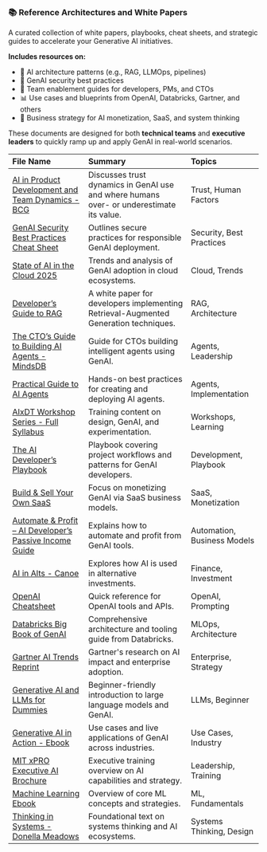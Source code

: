 ### 📚 Reference Architectures and White Papers

A curated collection of white papers, playbooks, cheat sheets, and strategic guides to accelerate your Generative AI initiatives.

**Includes resources on:**

- 🧠 AI architecture patterns (e.g., RAG, LLMOps, pipelines)
- 🔐 GenAI security best practices
- 👥 Team enablement guides for developers, PMs, and CTOs
- 📊 Use cases and blueprints from OpenAI, Databricks, Gartner, and others
- 💼 Business strategy for AI monetization, SaaS, and system thinking

These documents are designed for both **technical teams** and **executive leaders** to quickly ramp up and apply GenAI in real-world scenarios.


| File Name                                                                                                                                                                                                      | Summary                                                                                  | Topics                      |
|:---------------------------------------------------------------------------------------------------------------------------------------------------------------------------------------------------------------|:-----------------------------------------------------------------------------------------|:----------------------------|
| [AI in Product Development and Team Dynamics - BCG](Reference%20Architectures%20and%20White%20Papers/02-27%20AI%20in%20Product%20Development%20and%20Team%20Dynamics%20(1).pdf)                                | Discusses trust dynamics in GenAI use and where humans over- or underestimate its value. | Trust, Human Factors        |
| [GenAI Security Best Practices Cheat Sheet](Reference%20Architectures%20and%20White%20Papers/1727903814-genai-security-best-practices-cheat-sheet.pdf)                                                         | Outlines secure practices for responsible GenAI deployment.                              | Security, Best Practices    |
| [State of AI in the Cloud 2025](Reference%20Architectures%20and%20White%20Papers/1738853439-the-state-of-ai-in-the-cloud-2025.pdf)                                                                             | Trends and analysis of GenAI adoption in cloud ecosystems.                               | Cloud, Trends               |
| [Developer’s Guide to RAG](Reference%20Architectures%20and%20White%20Papers/20250221-WP-Developers_Guide_to_RAG.pdf)                                                                                           | A white paper for developers implementing Retrieval-Augmented Generation techniques.     | RAG, Architecture           |
| [The CTO’s Guide to Building AI Agents - MindsDB](Reference%20Architectures%20and%20White%20Papers/66b66b2aac1b2ef25a6bf9b0_MindsDB%20-%20The%20CTO’s%20Guide%20to%20Building%20AI%20Agents.pdf)               | Guide for CTOs building intelligent agents using GenAI.                                  | Agents, Leadership          |
| [Practical Guide to AI Agents](Reference%20Architectures%20and%20White%20Papers/A-Practical-Guide-to-AI-Agents.pdf)                                                                                            | Hands-on best practices for creating and deploying AI agents.                            | Agents, Implementation      |
| [AIxDT Workshop Series - Full Syllabus](Reference%20Architectures%20and%20White%20Papers/AIxDT_Workshop_Series_Full_Syllabus_Feb_2025.pdf)                                                                     | Training content on design, GenAI, and experimentation.                                  | Workshops, Learning         |
| [The AI Developer’s Playbook](Reference%20Architectures%20and%20White%20Papers/Book%201_%20The%20AI%20Developer’s%20Playbook.pdf)                                                                              | Playbook covering project workflows and patterns for GenAI developers.                   | Development, Playbook       |
| [Build & Sell Your Own SaaS](Reference%20Architectures%20and%20White%20Papers/Book%202_%20Build%20&%20Sell%20Your%20Own%20SaaS.pdf)                                                                            | Focus on monetizing GenAI via SaaS business models.                                      | SaaS, Monetization          |
| [Automate & Profit – AI Developer’s Passive Income Guide](Reference%20Architectures%20and%20White%20Papers/Book%203_%20Automate%20&%20Profit%20–%20The%20AI%20Developer’s%20Guide%20to%20Passive%20Income.pdf) | Explains how to automate and profit from GenAI tools.                                    | Automation, Business Models |
| [AI in Alts - Canoe](Reference%20Architectures%20and%20White%20Papers/Canoe%20-%20AI%20in%20Alts%20Ebook.pdf)                                                                                                  | Explores how AI is used in alternative investments.                                      | Finance, Investment         |
| [OpenAI Cheatsheet](Reference%20Architectures%20and%20White%20Papers/Cheatsheet-OpenAI.pdf)                                                                                                                    | Quick reference for OpenAI tools and APIs.                                               | OpenAI, Prompting           |
| [Databricks Big Book of GenAI](Reference%20Architectures%20and%20White%20Papers/Databricks-Big-Book-Of-GenAI-FINAL.pdf)                                                                                        | Comprehensive architecture and tooling guide from Databricks.                            | MLOps, Architecture         |
| [Gartner AI Trends Reprint](Reference%20Architectures%20and%20White%20Papers/Gartner%20Reprint.PDF)                                                                                                            | Gartner's research on AI impact and enterprise adoption.                                 | Enterprise, Strategy        |
| [Generative AI and LLMs for Dummies](Reference%20Architectures%20and%20White%20Papers/Generative-AI-and-LLMs-for-Dummies.pdf)                                                                                  | Beginner-friendly introduction to large language models and GenAI.                       | LLMs, Beginner              |
| [Generative AI in Action - Ebook](Reference%20Architectures%20and%20White%20Papers/Generative-AI-in-Action-eBook.pdf)                                                                                          | Use cases and live applications of GenAI across industries.                              | Use Cases, Industry         |
| [MIT xPRO Executive AI Brochure](Reference%20Architectures%20and%20White%20Papers/MIT%20xPRO%20AI%20for%20Senior%20Executives_Brochure.pdf)                                                                    | Executive training overview on AI capabilities and strategy.                             | Leadership, Training        |
| [Machine Learning Ebook](Reference%20Architectures%20and%20White%20Papers/ML-Ebook.pdf)                                                                                                                        | Overview of core ML concepts and strategies.                                             | ML, Fundamentals            |
| [Thinking in Systems - Donella Meadows](Reference%20Architectures%20and%20White%20Papers/Meadows-2008.-Thinking-in-Systems.pdf)                                                                                | Foundational text on systems thinking and AI ecosystems.                                 | Systems Thinking, Design    |